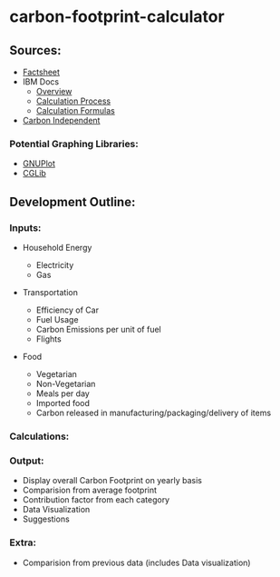 # carbon-footprint-calculator 

## Sources:
- [Factsheet](https://css.umich.edu/publications/factsheets/sustainability-indicators/carbon-footprint-factsheet#:~:text=%E2%80%9CA%20carbon%20footprint%20is%20the,end%2Dof%2Dlife)
- IBM Docs
    - [Overview](https://www.ibm.com/docs/en/tririga/11.5?topic=impact-carbon-footprint-calculations)
    - [Calculation Process](https://www.ibm.com/docs/en/tririga/11.5?topic=calculations-carbon-process)
    - [Calculation Formulas](https://www.ibm.com/docs/en/tririga/11.5?topic=calculations-carbon-footprint-calculation-formulas)
- [Carbon Independent](https://www.carbonindependent.org/)

### Potential Graphing Libraries:
- [GNUPlot](https://github.com/mithodin/gnuplot_i)
- [CGLib](https://github.com/fullnitrous/CGLib/blob/master/svg-out/pie.svg) 

## Development Outline:

### Inputs:

- Household Energy
  - Electricity
  - Gas

- Transportation
  - Efficiency of Car
  - Fuel Usage
  - Carbon Emissions per unit of fuel
  - Flights

- Food
  - Vegetarian
  - Non-Vegetarian
  - Meals per day 
  - Imported food
  - Carbon released in manufacturing/packaging/delivery of items

### Calculations:


### Output:

- Display overall Carbon Footprint on yearly basis
- Comparision from average footprint
- Contribution factor from each category
- Data Visualization
- Suggestions

### Extra:

- Comparision from previous data (includes Data visualization)
